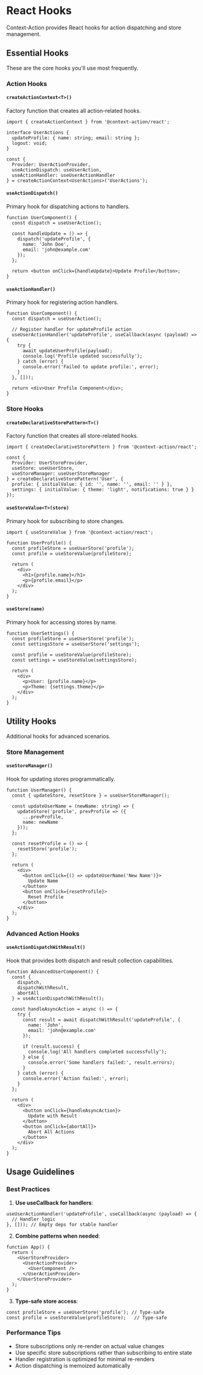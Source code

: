 # React Hooks

Context-Action provides React hooks for action dispatching and store management.

## Essential Hooks

These are the core hooks you'll use most frequently.

### Action Hooks

#### `createActionContext<T>()`
Factory function that creates all action-related hooks.

```tsx
import { createActionContext } from '@context-action/react';

interface UserActions {
  updateProfile: { name: string; email: string };
  logout: void;
}

const { 
  Provider: UserActionProvider,
  useActionDispatch: useUserAction,
  useActionHandler: useUserActionHandler
} = createActionContext<UserActions>('UserActions');
```

#### `useActionDispatch()`
Primary hook for dispatching actions to handlers.

```tsx
function UserComponent() {
  const dispatch = useUserAction();
  
  const handleUpdate = () => {
    dispatch('updateProfile', { 
      name: 'John Doe', 
      email: 'john@example.com' 
    });
  };
  
  return <button onClick={handleUpdate}>Update Profile</button>;
}
```

#### `useActionHandler()`
Primary hook for registering action handlers.

```tsx
function UserComponent() {
  const dispatch = useUserAction();
  
  // Register handler for updateProfile action
  useUserActionHandler('updateProfile', useCallback(async (payload) => {
    try {
      await updateUserProfile(payload);
      console.log('Profile updated successfully');
    } catch (error) {
      console.error('Failed to update profile:', error);
    }
  }, []));
  
  return <div>User Profile Component</div>;
}
```

### Store Hooks

#### `createDeclarativeStorePattern<T>()`
Factory function that creates all store-related hooks.

```tsx
import { createDeclarativeStorePattern } from '@context-action/react';

const {
  Provider: UserStoreProvider,
  useStore: useUserStore,
  useStoreManager: useUserStoreManager
} = createDeclarativeStorePattern('User', {
  profile: { initialValue: { id: '', name: '', email: '' } },
  settings: { initialValue: { theme: 'light', notifications: true } }
});
```

#### `useStoreValue<T>(store)`
Primary hook for subscribing to store changes.

```tsx
import { useStoreValue } from '@context-action/react';

function UserProfile() {
  const profileStore = useUserStore('profile');
  const profile = useStoreValue(profileStore);
  
  return (
    <div>
      <h1>{profile.name}</h1>
      <p>{profile.email}</p>
    </div>
  );
}
```

#### `useStore(name)`
Primary hook for accessing stores by name.

```tsx
function UserSettings() {
  const profileStore = useUserStore('profile');
  const settingsStore = useUserStore('settings');
  
  const profile = useStoreValue(profileStore);
  const settings = useStoreValue(settingsStore);
  
  return (
    <div>
      <p>User: {profile.name}</p>
      <p>Theme: {settings.theme}</p>
    </div>
  );
}
```

## Utility Hooks

Additional hooks for advanced scenarios.

### Store Management

#### `useStoreManager()`
Hook for updating stores programmatically.

```tsx
function UserManager() {
  const { updateStore, resetStore } = useUserStoreManager();
  
  const updateUserName = (newName: string) => {
    updateStore('profile', prevProfile => ({
      ...prevProfile,
      name: newName
    }));
  };
  
  const resetProfile = () => {
    resetStore('profile');
  };
  
  return (
    <div>
      <button onClick={() => updateUserName('New Name')}>
        Update Name
      </button>
      <button onClick={resetProfile}>
        Reset Profile
      </button>
    </div>
  );
}
```

### Advanced Action Hooks

#### `useActionDispatchWithResult()`
Hook that provides both dispatch and result collection capabilities.

```tsx
function AdvancedUserComponent() {
  const { 
    dispatch, 
    dispatchWithResult, 
    abortAll 
  } = useActionDispatchWithResult();
  
  const handleAsyncAction = async () => {
    try {
      const result = await dispatchWithResult('updateProfile', {
        name: 'John',
        email: 'john@example.com'
      });
      
      if (result.success) {
        console.log('All handlers completed successfully');
      } else {
        console.error('Some handlers failed:', result.errors);
      }
    } catch (error) {
      console.error('Action failed:', error);
    }
  };
  
  return (
    <div>
      <button onClick={handleAsyncAction}>
        Update with Result
      </button>
      <button onClick={abortAll}>
        Abort All Actions
      </button>
    </div>
  );
}
```

## Usage Guidelines

### Best Practices

1. **Use useCallback for handlers**:
```tsx
useUserActionHandler('updateProfile', useCallback(async (payload) => {
  // Handler logic
}, [])); // Empty deps for stable handler
```

2. **Combine patterns when needed**:
```tsx
function App() {
  return (
    <UserStoreProvider>
      <UserActionProvider>
        <UserComponent />
      </UserActionProvider>
    </UserStoreProvider>
  );
}
```

3. **Type-safe store access**:
```tsx
const profileStore = useUserStore('profile'); // Type-safe
const profile = useStoreValue(profileStore);   // Type-safe
```

### Performance Tips

- Store subscriptions only re-render on actual value changes
- Use specific store subscriptions rather than subscribing to entire state
- Handler registration is optimized for minimal re-renders
- Action dispatching is memoized automatically